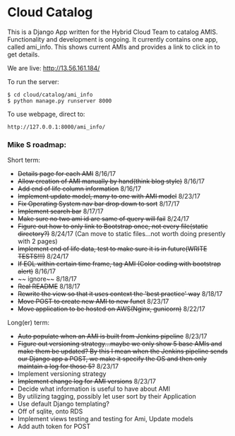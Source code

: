 # Cloud Catalog
This is a Django App written for the Hybrid Cloud Team to catalog AMIS. Functionality and development is ongoing. It currently contains one app, called ami_info. This shows current AMIs and provides a link to click in to get details.


We are live:
http://13.56.161.184/

To run the server:
```
$ cd cloud/catalog/ami_info
$ python manage.py runserver 8000
```

To use webpage, direct to:

 `http://127.0.0.1:8000/ami_info/`



### Mike S roadmap:
Short term:
* ~~Details page for each AMI~~ 8/16/17
* ~~Allow creation of AMI manually by hand(think blog style)~~ 8/16/17
* ~~Add end of life column information~~ 8/16/17
* ~~Implement update model, many to one with AMI model~~ 8/23/17
* ~~Fix Operating System nav bar drop down to sort~~ 8/17/17
* ~~Implement search bar~~ 8/17/17
* ~~Make sure no two ami id are same of query will fail~~ 8/24/17
* ~~Figure out how to only link to Bootstrap once, not every file(static directory?)~~ 8/24/17 (Can move to static files...not worth doing presently with 2 pages)
* ~~Implement end of life data, test to make sure it is in future(WRITE TESTS!!!)~~ 8/24/17
* ~~If EOL within certain time frame, tag AMI (Color coding with bootstrap alert)~~ 8/16/17
* ~~ ignore~~ 8/18/17
* ~~Real README~~ 8/18/17
* ~~Rewrite the view so that it uses context the 'best practice' way~~ 8/18/17
* ~~Move POST to create new AMI to new funct~~ 8/23/17
* ~~Move application to be hosted on AWS(Nginx, gunicorn)~~ 8/22/17


Long(er) term:
* ~~Auto populate when an AMI is built from Jenkins pipeline~~ 8/23/17
* ~~Figure out versioning strategy...maybe we only show 5 base AMIs and make them be updated? By this I mean when the Jenkins pipeline sends our Django app a POST, we make it specify the OS and then only maintain a log for those 5?~~ 8/23/17
* Implement versioning strategy
* ~~Implement change log for AMI versions~~ 8/23/17
* Decide what information is useful to have about AMI
* By utilizing tagging, possibly let user sort by their Application
* Use default Django templating?
* Off of sqlite, onto RDS
* Implement views testing and testing for Ami, Update models
* Add auth token for POST
